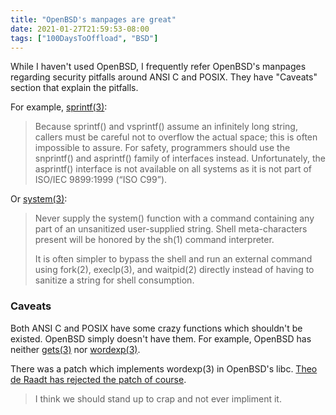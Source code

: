 ```yaml
---
title: "OpenBSD's manpages are great"
date: 2021-01-27T21:59:53-08:00
tags: ["100DaysToOffload", "BSD"]
---
```

While I haven't used OpenBSD, I frequently refer OpenBSD's manpages regarding security pitfalls around ANSI C and POSIX. They have "Caveats" section that explain the pitfalls.

For example, [sprintf(3)](https://man.openbsd.org/sprintf.3):

> Because sprintf() and vsprintf() assume an infinitely long string, callers must be careful not to overflow the actual space; this is often impossible to assure. For safety, programmers should use the snprintf() and asprintf() family of interfaces instead. Unfortunately, the asprintf() interface is not available on all systems as it is not part of ISO/IEC 9899:1999 (“ISO C99”).

Or [system(3)](https://man.openbsd.org/system.3):

> Never supply the system() function with a command containing any part of an unsanitized user-supplied string. Shell meta-characters present will be honored by the sh(1) command interpreter.
>
> It is often simpler to bypass the shell and run an external command using fork(2), execlp(3), and waitpid(2) directly instead of having to sanitize a string for shell consumption.

### Caveats

Both ANSI C and POSIX have some crazy functions which shouldn't be existed. OpenBSD simply doesn't have them. For example, OpenBSD has neither [gets(3)](https://pubs.opengroup.org/onlinepubs/9699919799/functions/gets.html) nor [wordexp(3)](https://pubs.opengroup.org/onlinepubs/9699919799/functions/wordexp.html).

There was a patch which implements wordexp(3) in OpenBSD's libc.
[Theo de Raadt has rejected the patch of course](https://www.mail-archive.com/tech@openbsd.org/msg02325.html).

> I think we should stand up to crap and not ever impliment it.
